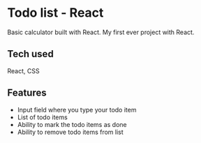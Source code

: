 
# Todo list - React

Basic calculator built with React. My first ever project with React.


## Tech used

React, CSS


## Features

- Input field where you type your todo item
- List of todo items
- Ability to mark the todo items as done
- Ability to remove todo items from list